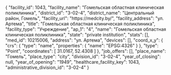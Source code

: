{
    "facility_id": 1043,
    "facility_name": "Гомельская областная клиническая поликлиника",
    "district_id": "3-02-4",
    "district_name": "Центральный район, Гомель",
    "facility_url": "https:\/\/medcity.by\/",
    "facility_address": "ул. Артема",
    "title": "Гомельская областная клиническая поликлиника",
    "facility_type": "Учреждение",
    "ap_1": "4",
    "name": "Гомельская областная клиническая поликлиника",
    "state": "private institution",
    "stats": [],
    "med_id": 10215006,
    "address": "ул. Артема",
    "devices": [],
    "coord_x_y": {
        "crs": {
            "type": "name",
            "properties": {
                "name": "EPSG:4326"
            }
        },
        "type": "Point",
        "coordinates": [
            31.0167,
            52.4308
        ]
    },
    "job_offers": [],
    "place_name": "Гомель",
    "place_type": "city",
    "division_id": "3-02-4",
    "year_of_closing": null,
    "year_of_opening": "1949",
    "healthcare_facility_key": 1043,
    "administrative_division_id": "3-02-4"
}